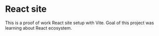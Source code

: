 # React site

This is a proof of work React site setup with Vite.
Goal of this project was learning about React ecosystem.
